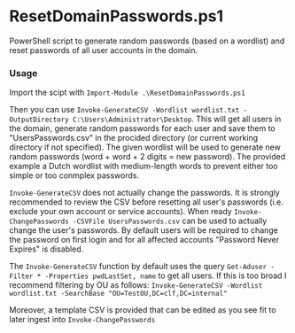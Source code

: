 # ResetDomainPasswords.ps1
PowerShell script to generate random passwords (based on a wordlist) and reset passwords of all user accounts in the domain.

### Usage 
Import the scipt with ```Import-Module .\ResetDomainPasswords.ps1```

Then you can use ```Invoke-GenerateCSV -Wordlist wordlist.txt -OutputDirectory C:\Users\Administrator\Desktop```. This will get all users in the domain, generate random passwords for each user and save them to "UsersPasswords.csv" in the procided directory (or current working directory if not specified). The given wordlist will be used to generate new random passwords (word + word + 2 digits = new password). The provided example a Dutch wordlist with medium-length words to prevent either too simple or too conmplex passwords.

```Invoke-GenerateCSV``` does not actually change the passwords. It is strongly recommended to review the CSV before resetting all user's passwords (i.e. exclude your own account or service accounts). When ready ```Invoke-ChangePasswords -CSVFile UsersPasswords.csv``` can be used to actually change the user's passwords. By default users will be required to change the password on first login and for all affected accounts "Password Never Expires" is disabled.

The ```Invoke-GenerateCSV``` function by default uses the query ```Get-Aduser -Filter * -Properties pwdLastSet, name``` to get all users. If this is too broad I recommend filtering by OU as follows: ```Invoke-GenerateCSV -Wordlist wordlist.txt -SearchBase "OU=TestOU,DC=clf,DC=internal"```

Moreover, a template CSV is provided that can be edited as you see fit to later ingest into ```Invoke-ChangePasswords```


